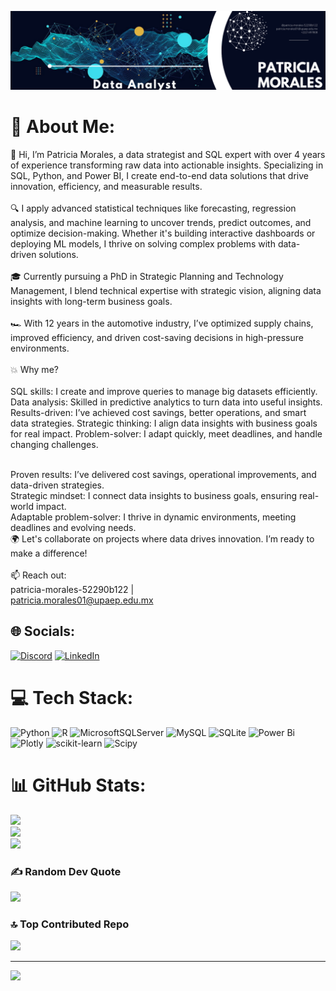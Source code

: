 ![Banner](https://github.com/Patricia261000/BANNER/blob/main/Black%20&%20White%20Modern%20Minimalist%20Data%20Analyst%20LinkedIn%20Banner.png?raw=true)

# 💫 About Me:
🚀 Hi, I’m Patricia Morales, a data strategist and SQL expert with over 4 years of experience transforming raw data into actionable insights. Specializing in SQL, Python, and Power BI, I create end-to-end data solutions that drive innovation, efficiency, and measurable results.<br><br>🔍 I apply advanced statistical techniques like forecasting, regression analysis, and machine learning to uncover trends, predict outcomes, and optimize decision-making. Whether it's building interactive dashboards or deploying ML models, I thrive on solving complex problems with data-driven solutions.<br><br>🎓 Currently pursuing a PhD in Strategic Planning and Technology Management, I blend technical expertise with strategic vision, aligning data insights with long-term business goals.<br><br>🏎️ With 12 years in the automotive industry, I’ve optimized supply chains, improved efficiency, and driven cost-saving decisions in high-pressure environments.<br><br>
💥 Why me?<br><br> SQL skills: I create and improve queries to manage big datasets efficiently.
Data analysis: Skilled in predictive analytics to turn data into useful insights.
Results-driven: I’ve achieved cost savings, better operations, and smart data strategies.
Strategic thinking: I align data insights with business goals for real impact.
Problem-solver: I adapt quickly, meet deadlines, and handle changing challenges.






<br>Proven results: I’ve delivered cost savings, operational improvements, and data-driven strategies.<br>Strategic mindset: I connect data insights to business goals, ensuring real-world impact.<br>Adaptable problem-solver: I thrive in dynamic environments, meeting deadlines and evolving needs.<br>🌍 Let's collaborate on projects where data drives innovation. I’m ready to make a difference!<br><br>📫 Reach out:<br>patricia-morales-52290b122 |<br>patricia.morales01@upaep.edu.mx


## 🌐 Socials:
[![Discord](https://img.shields.io/badge/Discord-%237289DA.svg?logo=discord&logoColor=white)](https://discord.gg/patricia_261000) [![LinkedIn](https://img.shields.io/badge/LinkedIn-%230077B5.svg?logo=linkedin&logoColor=white)](https://linkedin.com/in/patricia-morales-52290b122) 

# 💻 Tech Stack:
![Python](https://img.shields.io/badge/python-3670A0?style=plastic&logo=python&logoColor=ffdd54) ![R](https://img.shields.io/badge/r-%23276DC3.svg?style=plastic&logo=r&logoColor=white) ![MicrosoftSQLServer](https://img.shields.io/badge/Microsoft%20SQL%20Server-CC2927?style=plastic&logo=microsoft%20sql%20server&logoColor=white) ![MySQL](https://img.shields.io/badge/mysql-4479A1.svg?style=plastic&logo=mysql&logoColor=white) ![SQLite](https://img.shields.io/badge/sqlite-%2307405e.svg?style=plastic&logo=sqlite&logoColor=white) ![Power Bi](https://img.shields.io/badge/power_bi-F2C811?style=plastic&logo=powerbi&logoColor=black) ![Plotly](https://img.shields.io/badge/Plotly-%233F4F75.svg?style=plastic&logo=plotly&logoColor=white) ![scikit-learn](https://img.shields.io/badge/scikit--learn-%23F7931E.svg?style=plastic&logo=scikit-learn&logoColor=white) ![Scipy](https://img.shields.io/badge/SciPy-%230C55A5.svg?style=plastic&logo=scipy&logoColor=%white)
# 📊 GitHub Stats:
![](https://github-readme-stats.vercel.app/api?username=Patricia261000&theme=holi&hide_border=true&include_all_commits=false&count_private=true)<br/>
![](https://github-readme-streak-stats.herokuapp.com/?user=Patricia261000&theme=holi&hide_border=true)<br/>
![](https://github-readme-stats.vercel.app/api/top-langs/?username=Patricia261000&theme=holi&hide_border=true&include_all_commits=false&count_private=true&layout=compact)

### ✍️ Random Dev Quote
![](https://quotes-github-readme.vercel.app/api?type=horizontal&theme=tokyonight)

### 🔝 Top Contributed Repo
![](https://github-contributor-stats.vercel.app/api?username=Patricia261000&limit=5&theme=dark&combine_all_yearly_contributions=true)

---
[![](https://visitcount.itsvg.in/api?id=Patricia261000&icon=9&color=10)](https://visitcount.itsvg.in)

<!-- Proudly created with GPRM ( https://gprm.itsvg.in ) -->
